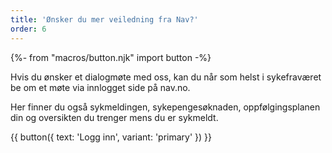 ```yaml
---
title: 'Ønsker du mer veiledning fra Nav?'
order: 6
---
```

{%- from "macros/button.njk" import button -%}

Hvis du ønsker et dialogmøte med oss, kan du når som helst i sykefraværet be om et møte via innlogget side på nav.no. 

Her finner du også sykmeldingen, sykepengesøknaden, oppfølgingsplanen din og oversikten du trenger mens du er sykmeldt.

<p>{{ button({ text: 'Logg inn', variant: 'primary' }) }}</p>
